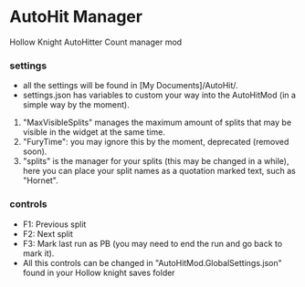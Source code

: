 # AutoHit Manager
Hollow Knight AutoHitter Count manager mod

### settings
- all the settings will be found in [My Documents]/AutoHit/.
- settings.json has variables to custom your way into the AutoHitMod (in a simple way by the moment).
1. "MaxVisibleSplits" manages the maximum amount of splits that may be visible in the widget at the same time.
2. "FuryTime": you may ignore this by the moment, deprecated (removed soon).
3. "splits" is the manager for your splits (this may be changed in a while), here you can place your split names as a quotation marked text, such as "Hornet".
### controls
- F1: Previous split
- F2: Next split
- F3: Mark last run as PB (you may need to end the run and go back to mark it). 
- All this controls can be changed in "AutoHitMod.GlobalSettings.json" found in your Hollow knight saves folder
